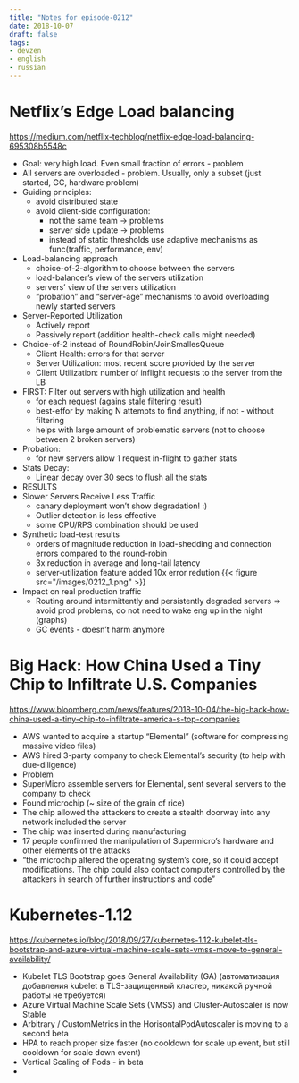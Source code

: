 ```yaml
---
title: "Notes for episode-0212"
date: 2018-10-07
draft: false
tags:
- devzen
- english
- russian
---
```


# Netflix’s Edge Load balancing 
https://medium.com/netflix-techblog/netflix-edge-load-balancing-695308b5548c

- Goal: very high load. Even small fraction of errors - problem
- All servers are overloaded - problem. Usually, only a subset (just started, GC, hardware problem)
- Guiding principles:
    - avoid distributed state
    - avoid client-side configuration:
        - not the same team -> problems
        - server side update -> problems
        - instead of static thresholds use adaptive mechanisms as func(traffic, performance, env)
- Load-balancing approach
    - choice-of-2-algorithm to choose between the servers
    - load-balancer’s view of the servers utilization
    - servers’ view of the servers utilization
    - “probation” and “server-age” mechanisms to avoid overloading newly started servers
- Server-Reported Utilization
    - Actively report
    - Passively report (addition health-check calls might needed)
- Choice-of-2 instead of RoundRobin/JoinSmallesQueue
    - Client Health: errors for that server
    - Server Utilization: most recent score provided by the server
    - Client Utilization: number of inflight requests to the server from the LB
- FIRST: Filter out servers with high utilization and health
    - for each request (agains stale filtering result)
    - best-effor by making N attempts to find anything, if not - without filtering
    - helps with large amount of problematic servers (not to choose between 2 broken servers)
- Probation:
    - for new servers allow 1 request in-flight to gather stats
- Stats Decay:
    - Linear decay over 30 secs to flush all the stats
- RESULTS
- Slower Servers Receive Less Traffic
    - canary deployment won’t show degradation! :)
    - Outlier detection is less effective
    - some CPU/RPS combination should be used
- Synthetic load-test results
    - orders of magnitude reduction in load-shedding and connection errors compared to the round-robin
    - 3x reduction in average and long-tail latency
    - server-utilization feature added 10x error redution
    {{< figure src="/images/0212_1.png" >}}
- Impact on real production traffic
    - Routing around intermittently and persistently degraded servers => avoid prod problems, do not need to wake eng up in the night (graphs)
    - GC events - doesn’t harm anymore

# Big Hack: How China Used a Tiny Chip to Infiltrate U.S. Companies
https://www.bloomberg.com/news/features/2018-10-04/the-big-hack-how-china-used-a-tiny-chip-to-infiltrate-america-s-top-companies

- AWS wanted to acquire a startup “Elemental” (software for compressing massive video files)
- AWS hired 3-party company to check Elemental’s security (to help with due-diligence)
- Problem
- SuperMicro assemble servers for Elemental, sent several servers to the company to check
- Found microchip (~ size of the grain of rice)
- The chip allowed the attackers to create a stealth doorway into any network included the server
- The chip was inserted during manufacturing
- 17 people confirmed the manipulation of Supermicro’s hardware and other elements of the attacks
- “the microchip altered the operating system’s core, so it could accept modifications. The chip could also contact computers controlled by the attackers in search of further instructions and code”

# Kubernetes-1.12
https://kubernetes.io/blog/2018/09/27/kubernetes-1.12-kubelet-tls-bootstrap-and-azure-virtual-machine-scale-sets-vmss-move-to-general-availability/

- Kubelet TLS Bootstrap goes General Availability (GA) (автоматизация добавления kubelet в TLS-защищенный кластер, никакой ручной работы не требуется)
- Azure Virtual Machine Scale Sets (VMSS) and Cluster-Autoscaler is now Stable
- Arbitrary / CustomMetrics  in the HorisontalPodAutoscaler is moving to a second beta
- HPA to reach proper size faster (no cooldown for scale up event, but still cooldown for scale down event)
- Vertical Scaling of Pods - in beta
-

